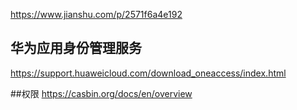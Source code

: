 https://www.jianshu.com/p/2571f6a4e192
## 华为应用身份管理服务
https://support.huaweicloud.com/download_oneaccess/index.html

##权限
https://casbin.org/docs/en/overview